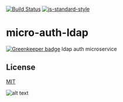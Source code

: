[![Build Status](https://travis-ci.org/telemark/micro-auth-ldap.svg?branch=master)](https://travis-ci.org/telemark/micro-auth-ldap)
[![js-standard-style](https://img.shields.io/badge/code%20style-standard-brightgreen.svg?style=flat)](https://github.com/feross/standard)

# micro-auth-ldap

[![Greenkeeper badge](https://badges.greenkeeper.io/telemark/micro-auth-ldap.svg)](https://greenkeeper.io/)
ldap auth microservice

## License
[MIT](LICENSE)

![alt text](https://robots.kebabstudios.party/micro-auth-ldap.png "Robohash image of micro-auth-ldap")
